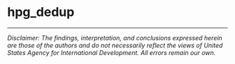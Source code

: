 # hpg_dedup
---

*Disclaimer: The findings, interpretation, and conclusions expressed herein are those of the authors and do not necessarily reflect the views of United States Agency for International Development. All errors remain our own.*